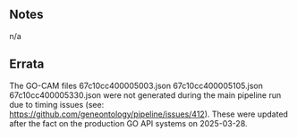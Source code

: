 
## Notes

n/a

## Errata

The GO-CAM files 67c10cc400005003.json 67c10cc400005105.json 67c10cc400005330.json were not generated during the main pipeline run due to timing issues (see: https://github.com/geneontology/pipeline/issues/412). These were updated after the fact on the production GO API systems on 2025-03-28.
